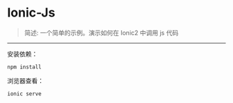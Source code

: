 # Ionic-Js

> 简述: 一个简单的示例。演示如何在 Ionic2 中调用 js 代码

---

安装依赖：

```
npm install 
```

浏览器查看：

```
ionic serve
```



 
 
